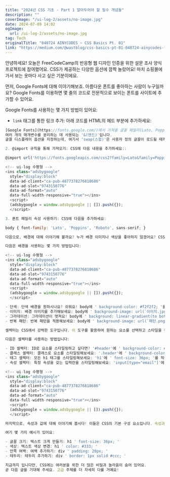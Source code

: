 ```yaml
---
title: "2024년 CSS 기초 - Part 1 알아두어야 할 필수 개념들"
description: ""
coverImage: "/ui-log-2/assets/no-image.jpg"
date: 2024-07-09 14:02
ogImage: 
  url: /ui-log-2/assets/no-image.jpg
tag: Tech
originalTitle: "040724 AINYCODES ~ CSS Basics Pt. 01"
link: "https://medium.com/@wastblog/css-basics-pt-01-040724-ainycodes-fc983b2c928f"
---
```



안녕하세요! 오늘은 FreeCodeCamp의 반응형 웹 디자인 인증을 위한 설문 조사 양식 프로젝트에 참여했어요. CSS가 제공하는 다양한 옵션에 깜짝 놀랐어요! 마치 쇼핑몰에 가서 보는 옷마다 사고 싶은 기분이에요.

먼저, Google Fonts에 대해 이야기해보죠. 아름다운 폰트를 좋아하는 사람이 누구일까요? Google Fonts를 이용하면 몇 줄의 코드로 전문적으로 보이는 폰트를 사이트에 추가할 수 있어요.

Google Fonts를 사용하는 몇 가지 방법이 있어요:

- `link` 태그를 통한 링크 추가: 아래 코드를 HTML의 헤드 부분에 추가하세요:

<!-- ui-log 수평형 -->
<ins class="adsbygoogle"
  style="display:block"
  data-ad-client="ca-pub-4877378276818686"
  data-ad-slot="9743150776"
  data-ad-format="auto"
  data-full-width-responsive="true"></ins>
  <script>
  (adsbygoogle = window.adsbygoogle || []).push({});
  </script>

```js
[Google Fonts](https://fonts.google.com/)에서 가져올 글꼴 패밀리(Lato, Poppins, Roboto)를 지정한 것입니다.
여러 개의 매개변수를 분리하는 데 사용되는 '&(앤드)'입니다.
글꼴 디스플레이 옵션을 지정하는데, 여기서 'swap(스왑)'은 사용자 정의 글꼴이 로드될 때까지 시스템 글꼴로 일시적으로 대체됨을 의미합니다.

2. @import 규칙을 통해 가져오기: CSS에 다음 내용을 추가하세요::

@import url('https://fonts.googleapis.com/css2?family=Lato&family=Poppins&family=Roboto&display=swap');

<!-- ui-log 수평형 -->
<ins class="adsbygoogle"
  style="display:block"
  data-ad-client="ca-pub-4877378276818686"
  data-ad-slot="9743150776"
  data-ad-format="auto"
  data-full-width-responsive="true"></ins>
  <script>
  (adsbygoogle = window.adsbygoogle || []).push({});
  </script>

3. 폰트 패밀리 속성 사용하기: CSS에 다음을 추가하세요:

body { font-family: 'Lato', 'Poppins', 'Roboto', sans-serif; }

다음으로, 배경에 대해 이야기해 볼까요? 누가 배경 이미지나 색상을 좋아하지 않겠어요? CSS를 사용하면 다양한 종류의 배경을 사이트에 추가할 수 있습니다.

다음은 배경을 사용하는 몇 가지 방법입니다:

<!-- ui-log 수평형 -->
<ins class="adsbygoogle"
  style="display:block"
  data-ad-client="ca-pub-4877378276818686"
  data-ad-slot="9743150776"
  data-ad-format="auto"
  data-full-width-responsive="true"></ins>
  <script>
  (adsbygoogle = window.adsbygoogle || []).push({});
  </script>

- 단색: 단색 배경을 원하시나요? 쉬워요! body에 ' background-color: #f2f2f2; '을 추가하세요.
- 이미지: 배경 이미지를 추가해보세요: body에 ' background-image: url(`이미지.jpg`); '를 넣어보세요.
- 그라데이션: 그라데이션이 멋져요! body에 ' background: linear-gradient(to bottom, #f2f2f2, #ffffff); '를 적용해보세요.
- 반복 패턴: 반복 패턴을 적용해보세요: body에 ' background-image: url(`패턴.png`); background-repeat: repeat; '을 추가하세요.

셀렉터는 CSS에서 강력한 도구입니다. 이 도구를 활용하여 원하는 요소를 선택하고 스타일을 적용할 수 있어요.

다음은 셀렉터를 사용하는 방법입니다:

- ID 셀렉터: ID로 요소를 스타일링하고 싶다면? '#header'에 ' background-color: #f2f2f2; '를 넣어보세요.
- 클래스 셀렉터: 클래스로 요소를 스타일링해보세요: '.header'에 ' background-color: #f2f2f2; '를 적용해보세요.
- 태그 셀렉터: 모든 h1 태그를 스타일링해보세요: 'h1'에 ' font-size: 36px; '를 적용해보세요.
- 속성 셀렉터: 특정 속성을 갖는 입력란을 스타일링해보세요: 'input[type="email"]'에 ' border: 1px solid #ccc; '를 추가해보세요.

<!-- ui-log 수평형 -->
<ins class="adsbygoogle"
  style="display:block"
  data-ad-client="ca-pub-4877378276818686"
  data-ad-slot="9743150776"
  data-ad-format="auto"
  data-full-width-responsive="true"></ins>
  <script>
  (adsbygoogle = window.adsbygoogle || []).push({});
  </script>

마지막으로, 속성과 값에 대해 이야기해 봅시다! 이들은 CSS의 기본 구성 요소입니다. 속성과 값으로 사이트를 마음대로 스타일링할 수 있어요.

여기 몇 가지 예시가 있어요:

- 글꼴 크기: 텍스트 크게 만들기: h1 ' font-size: 36px; '
- 색상: 텍스트 색상 변경: h1 ' color: #333; '
- 안쪽 여백: 여백 추가하기: div ' padding: 20px; '
- 테두리: 테두리 추가하기: div ' border: 1px solid #ccc; '

지금까지 입니다만, CSS에는 여러분을 위한 더 많은 비밀과 놀라움이 숨어 있어요.
곧 다음 글을 기대해 주세요. 고급 주제를 더 자세히 다룰 거예요!